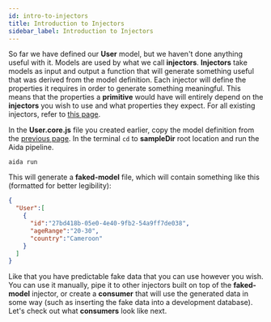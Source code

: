 ```yaml
---
id: intro-to-injectors
title: Introduction to Injectors
sidebar_label: Introduction to Injectors
---
```


So far we have defined our **User** model, but we haven't done anything useful with it. Models are used by what we call **injectors**. **Injectors** take models as input and output a function that will generate something useful that was derived from the model definition. Each injector will define the properties it requires in order to generate something meaningful. This means that the properties a **primitive** would have will entirely depend on the **injectors** you wish to use and what properties they expect. For all existing injectors, refer to [this page](reference/existing-injectors.md).

In the **User.core.js** file you created earlier, copy the model definition from the [previous page](getting-started/enriching-the-model.md). In the terminal `cd` to **sampleDir** root location and run the Aida pipeline.

```
aida run
```

This will generate a **faked-model** file, which will contain something like this (formatted for better legibility):

```json
{  
  "User":[  
    {  
      "id":"27bd418b-05e0-4e40-9fb2-54a9ff7de038",
      "ageRange":"20-30",
      "country":"Cameroon"
    }
  ]
}
```

Like that you have predictable fake data that you can use however you wish. You can use it manually, pipe it to other injectors built on top of the **faked-model** injector, or create a **consumer** that will use the generated data in some way (such as inserting the fake data into a development database). Let's check out what **consumers** look like next.